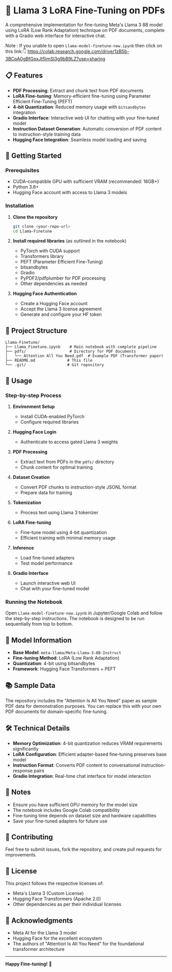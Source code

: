 # 🦙 Llama 3 LoRA Fine-Tuning on PDFs

A comprehensive implementation for fine-tuning Meta's Llama 3 8B model using LoRA (Low Rank Adaptation) technique on PDF documents, complete with a Gradio web interface for interactive chat.

Note : If you unable to open `Llama-model-finetune-new.ipynb` then click on this link:👇 https://colab.research.google.com/drive/1zB5b-3BCpA0gBfGpxJt5lmSI3g9bB9LZ?usp=sharing
## 📋 Features

- **PDF Processing**: Extract and chunk text from PDF documents
- **LoRA Fine-tuning**: Memory-efficient fine-tuning using Parameter Efficient Fine-Tuning (PEFT)
- **4-bit Quantization**: Reduced memory usage with `bitsandbytes` integration
- **Gradio Interface**: Interactive web UI for chatting with your fine-tuned model
- **Instruction Dataset Generation**: Automatic conversion of PDF content to instruction-style training data
- **Hugging Face Integration**: Seamless model loading and saving

## 🚀 Getting Started

### Prerequisites

- CUDA-compatible GPU with sufficient VRAM (recommended: 16GB+)
- Python 3.8+
- Hugging Face account with access to Llama 3 models

### Installation

1. **Clone the repository**
   ```bash
   git clone <your-repo-url>
   cd Llama-Finetune
   ```

2. **Install required libraries** (as outlined in the notebook)
   - PyTorch with CUDA support
   - Transformers library
   - PEFT (Parameter Efficient Fine-Tuning)
   - bitsandbytes
   - Gradio
   - PyPDF2/pdfplumber for PDF processing
   - Other dependencies as needed

3. **Hugging Face Authentication**
   - Create a Hugging Face account
   - Accept the Llama 3 license agreement
   - Generate and configure your HF token

## 📁 Project Structure

```
Llama-Finetune/
├── Llama_Finetune.ipynb    # Main notebook with complete pipeline
├── pdfs/                   # Directory for PDF documents
│   └── Attention All You Need.pdf  # Example PDF (Transformer paper)
├── README.md              # This file
└── .git/                  # Git repository
```

## 🔧 Usage

### Step-by-step Process

1. **Environment Setup**
   - Install CUDA-enabled PyTorch
   - Configure required libraries

2. **Hugging Face Login**
   - Authenticate to access gated Llama 3 weights

3. **PDF Processing**
   - Extract text from PDFs in the `pdfs/` directory
   - Chunk content for optimal training

4. **Dataset Creation**
   - Convert PDF chunks to instruction-style JSONL format
   - Prepare data for training

5. **Tokenization**
   - Process text using Llama 3 tokenizer

6. **LoRA Fine-tuning**
   - Fine-tune model using 4-bit quantization
   - Efficient training with minimal memory usage

7. **Inference**
   - Load fine-tuned adapters
   - Test model performance

8. **Gradio Interface**
   - Launch interactive web UI
   - Chat with your fine-tuned model

### Running the Notebook

Open `Llama-model-finetune-new.ipynb` in Jupyter/Google Colab and follow the step-by-step instructions. The notebook is designed to be run sequentially from top to bottom.

## 🤖 Model Information

- **Base Model**: `meta-llama/Meta-Llama-3-8B-Instruct`
- **Fine-tuning Method**: LoRA (Low Rank Adaptation)
- **Quantization**: 4-bit using bitsandbytes
- **Framework**: Hugging Face Transformers + PEFT

## 📚 Sample Data

The repository includes the "Attention Is All You Need" paper as sample PDF data for demonstration purposes. You can replace this with your own PDF documents for domain-specific fine-tuning.

## 🛠️ Technical Details

- **Memory Optimization**: 4-bit quantization reduces VRAM requirements significantly
- **LoRA Configuration**: Efficient adapter-based fine-tuning preserves base model
- **Instruction Format**: Converts PDF content to conversational instruction-response pairs
- **Gradio Integration**: Real-time chat interface for model interaction

## 📝 Notes

- Ensure you have sufficient GPU memory for the model size
- The notebook includes Google Colab compatibility
- Fine-tuning time depends on dataset size and hardware capabilities
- Save your fine-tuned adapters for future use

## 🤝 Contributing

Feel free to submit issues, fork the repository, and create pull requests for improvements.

## 📄 License

This project follows the respective licenses of:
- Meta's Llama 3 (Custom License)
- Hugging Face Transformers (Apache 2.0)
- Other dependencies as per their individual licenses

## 🙏 Acknowledgments

- Meta AI for the Llama 3 model
- Hugging Face for the excellent ecosystem
- The authors of "Attention Is All You Need" for the foundational transformer architecture

---

**Happy Fine-tuning!** 🚀
